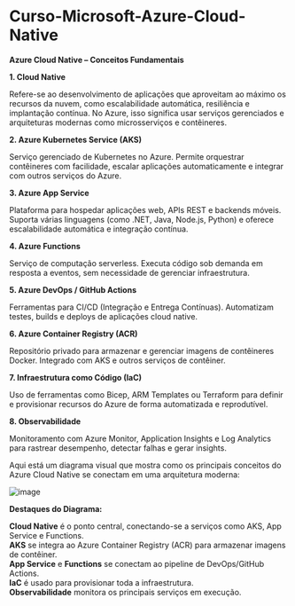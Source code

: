 # Curso-Microsoft-Azure-Cloud-Native

**Azure Cloud Native – Conceitos Fundamentais**

**1. Cloud Native**

Refere-se ao desenvolvimento de aplicações que aproveitam ao máximo os recursos da nuvem, como escalabilidade automática, resiliência e implantação contínua.
No Azure, isso significa usar serviços gerenciados e arquiteturas modernas como microsserviços e contêineres.

**2. Azure Kubernetes Service (AKS)**

Serviço gerenciado de Kubernetes no Azure.
Permite orquestrar contêineres com facilidade, escalar aplicações automaticamente e integrar com outros serviços do Azure.

**3. Azure App Service**

Plataforma para hospedar aplicações web, APIs REST e backends móveis.
Suporta várias linguagens (como .NET, Java, Node.js, Python) e oferece escalabilidade automática e integração contínua.

**4. Azure Functions**

Serviço de computação serverless.
Executa código sob demanda em resposta a eventos, sem necessidade de gerenciar infraestrutura.

**5. Azure DevOps / GitHub Actions**

Ferramentas para CI/CD (Integração e Entrega Contínuas).
Automatizam testes, builds e deploys de aplicações cloud native.

**6. Azure Container Registry (ACR)**

Repositório privado para armazenar e gerenciar imagens de contêineres Docker.
Integrado com AKS e outros serviços de contêiner.

**7. Infraestrutura como Código (IaC)**

Uso de ferramentas como Bicep, ARM Templates ou Terraform para definir e provisionar recursos do Azure de forma automatizada e reprodutível.

**8. Observabilidade**

Monitoramento com Azure Monitor, Application Insights e Log Analytics para rastrear desempenho, detectar falhas e gerar insights.

Aqui está um diagrama visual que mostra como os principais conceitos do Azure Cloud Native se conectam em uma arquitetura moderna:

![image](https://github.com/user-attachments/assets/051bb2bf-5b81-4d3b-8704-ff104b59182f)

**Destaques do Diagrama:**

**Cloud Native** é o ponto central, conectando-se a serviços como AKS, App Service e Functions.  
**AKS** se integra ao Azure Container Registry (ACR) para armazenar imagens de contêiner.  
**App Service** e **Functions** se conectam ao pipeline de DevOps/GitHub Actions.  
**IaC** é usado para provisionar toda a infraestrutura.  
**Observabilidade** monitora os principais serviços em execução.  



